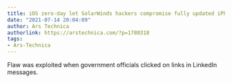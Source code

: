 ```yaml
---
title: iOS zero-day let SolarWinds hackers compromise fully updated iPhones
date: "2021-07-14 20:04:09"
author: Ars Technica
authorlink: https://arstechnica.com/?p=1780318
tags:
- Ars-Technica
---
```

Flaw was exploited when government officials clicked on links in LinkedIn messages.